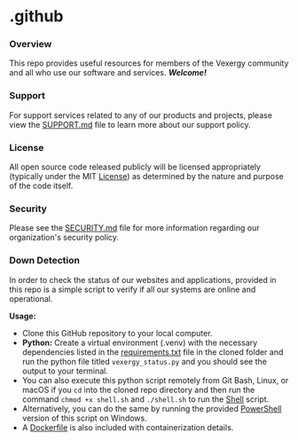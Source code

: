 # .github

### Overview
This repo provides useful resources for members of the Vexergy community and all who use our software and services. **_Welcome!_**

### Support
For support services related to any of our products and projects, please view the [SUPPORT.md](./SUPPORT.md) file to learn more about our support policy.

### License
All open source code released publicly will be licensed appropriately (typically under the MIT [License](./LICENSE)) as determined by the nature and purpose of the code itself.

### Security
Please see the [SECURITY.md](./SECURITY.md) file for more information regarding our organization's security policy.

### Down Detection
In order to check the status of our websites and applications, provided in this repo is a simple script to verify if all our systems are online and operational.  

**Usage:**
* Clone this GitHub repository to your local computer.
* **Python:** Create a virtual environment (.venv) with the necessary dependencies listed in the [requirements.txt](./requirements.txt) file in the cloned folder and run the python file titled `vexergy_status.py` and you should see the output to your terminal.
* You can also execute this python script remotely from Git Bash, Linux, or macOS if you `cd` into the cloned repo directory and then run the command `chmod +x shell.sh` and `./shell.sh` to run the [Shell](./shell.sh) script.
* Alternatively, you can do the same by running the provided [PowerShell](./powershell.ps1) version of this script on Windows.
* A [Dockerfile](./Dockerfile) is also included with containerization details.
